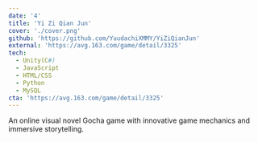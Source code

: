 ```yaml
---
date: '4'
title: 'Yi Zi Qian Jun'
cover: './cover.png'
github: 'https://github.com/YuudachiXMMY/YiZiQianJun'
external: 'https://avg.163.com/game/detail/3325'
tech:
  - Unity(C#)
  - JavaScript
  - HTML/CSS
  - Python
  - MySQL
cta: 'https://avg.163.com/game/detail/3325'
---
```


An online visual novel Gocha game with innovative game mechanics and immersive storytelling.
